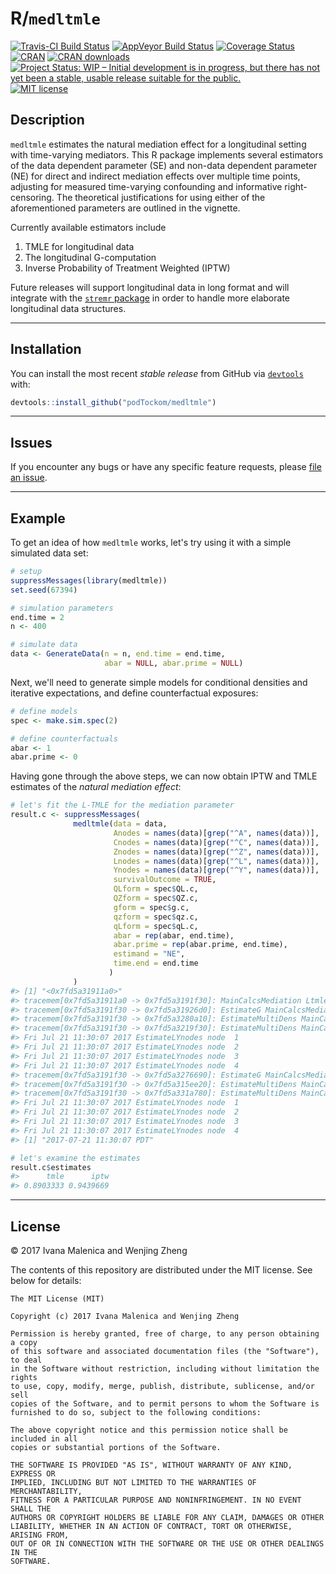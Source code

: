 
<!-- README.md is generated from README.Rmd. Please edit that file -->
R/`medltmle`
============

[![Travis-CI Build Status](https://travis-ci.org/podTockom/medltmle.svg?branch=master)](https://travis-ci.org/podTockom/medltmle) [![AppVeyor Build Status](https://ci.appveyor.com/api/projects/status/github/podTockom/medltmle?branch=master&svg=true)](https://ci.appveyor.com/project/podTockom/medltmle) [![Coverage Status](https://img.shields.io/codecov/c/github/podTockom/medltmle/master.svg)](https://codecov.io/github/podTockom/medltmle?branch=master) [![CRAN](http://www.r-pkg.org/badges/version/medltmle)](http://www.r-pkg.org/pkg/medltmle) [![CRAN downloads](https://cranlogs.r-pkg.org/badges/medltmle)](https://CRAN.R-project.org/package=medltmle) [![Project Status: WIP – Initial development is in progress, but there has not yet been a stable, usable release suitable for the public.](http://www.repostatus.org/badges/latest/wip.svg)](http://www.repostatus.org/#wip) [![MIT license](http://img.shields.io/badge/license-MIT-brightgreen.svg)](http://opensource.org/licenses/MIT)

Description
-----------

`medltmle` estimates the natural mediation effect for a longitudinal setting with time-varying mediators. This R package implements several estimators of the data dependent parameter (SE) and non-data dependent parameter (NE) for direct and indirect mediation effects over multiple time points, adjusting for measured time-varying confounding and informative right-censoring. The theoretical justifications for using either of the aforementioned parameters are outlined in the vignette.

Currently available estimators include

1.  TMLE for longitudinal data
2.  The longitudinal G-computation
3.  Inverse Probability of Treatment Weighted (IPTW)

Future releases will support longitudinal data in long format and will integrate with the [`stremr` package](https://github.com/osofr/stremr) in order to handle more elaborate longitudinal data structures.

------------------------------------------------------------------------

Installation
------------

You can install the most recent *stable release* from GitHub via [`devtools`](https://www.rstudio.com/products/rpackages/devtools/) with:

``` r
devtools::install_github("podTockom/medltmle")
```

------------------------------------------------------------------------

Issues
------

If you encounter any bugs or have any specific feature requests, please [file an issue](https://github.com/podTockom/medltmle/issues).

------------------------------------------------------------------------

Example
-------

To get an idea of how `medltmle` works, let's try using it with a simple simulated data set:

``` r
# setup
suppressMessages(library(medltmle))
set.seed(67394)

# simulation parameters
end.time = 2
n <- 400

# simulate data
data <- GenerateData(n = n, end.time = end.time,
                     abar = NULL, abar.prime = NULL)
```

Next, we'll need to generate simple models for conditional densities and iterative expectations, and define counterfactual exposures:

``` r
# define models
spec <- make.sim.spec(2)

# define counterfactuals
abar <- 1
abar.prime <- 0
```

Having gone through the above steps, we can now obtain IPTW and TMLE estimates of the *natural mediation effect*:

``` r
# let's fit the L-TMLE for the mediation parameter
result.c <- suppressMessages(
              medltmle(data = data,
                       Anodes = names(data)[grep("^A", names(data))],
                       Cnodes = names(data)[grep("^C", names(data))],
                       Znodes = names(data)[grep("^Z", names(data))],
                       Lnodes = names(data)[grep("^L", names(data))],
                       Ynodes = names(data)[grep("^Y", names(data))],
                       survivalOutcome = TRUE,
                       QLform = spec$QL.c,
                       QZform = spec$QZ.c,
                       gform = spec$g.c,
                       qzform = spec$qz.c,
                       qLform = spec$qL.c,
                       abar = rep(abar, end.time),
                       abar.prime = rep(abar.prime, end.time),
                       estimand = "NE",
                       time.end = end.time
                      )
              )
#> [1] "<0x7fd5a31911a0>"
#> tracemem[0x7fd5a31911a0 -> 0x7fd5a3191f30]: MainCalcsMediation LtmleMediationMSMFromInputs ltmleMediation medltmle withCallingHandlers suppressMessages eval eval withVisible withCallingHandlers handle timing_fn evaluate_call evaluate in_dir block_exec call_block process_group.block process_group withCallingHandlers process_file <Anonymous> <Anonymous> 
#> tracemem[0x7fd5a3191f30 -> 0x7fd5a31926d0]: EstimateG MainCalcsMediation LtmleMediationMSMFromInputs ltmleMediation medltmle withCallingHandlers suppressMessages eval eval withVisible withCallingHandlers handle timing_fn evaluate_call evaluate in_dir block_exec call_block process_group.block process_group withCallingHandlers process_file <Anonymous> <Anonymous> 
#> tracemem[0x7fd5a3191f30 -> 0x7fd5a3280a10]: EstimateMultiDens MainCalcsMediation LtmleMediationMSMFromInputs ltmleMediation medltmle withCallingHandlers suppressMessages eval eval withVisible withCallingHandlers handle timing_fn evaluate_call evaluate in_dir block_exec call_block process_group.block process_group withCallingHandlers process_file <Anonymous> <Anonymous> 
#> tracemem[0x7fd5a3191f30 -> 0x7fd5a3219f30]: EstimateMultiDens MainCalcsMediation LtmleMediationMSMFromInputs ltmleMediation medltmle withCallingHandlers suppressMessages eval eval withVisible withCallingHandlers handle timing_fn evaluate_call evaluate in_dir block_exec call_block process_group.block process_group withCallingHandlers process_file <Anonymous> <Anonymous> 
#> Fri Jul 21 11:30:07 2017 EstimateLYnodes node  1 
#> Fri Jul 21 11:30:07 2017 EstimateLYnodes node  2 
#> Fri Jul 21 11:30:07 2017 EstimateLYnodes node  3 
#> Fri Jul 21 11:30:07 2017 EstimateLYnodes node  4 
#> tracemem[0x7fd5a3191f30 -> 0x7fd5a3276690]: EstimateG MainCalcsMediation LtmleMediationMSMFromInputs ltmleMediation medltmle withCallingHandlers suppressMessages eval eval withVisible withCallingHandlers handle timing_fn evaluate_call evaluate in_dir block_exec call_block process_group.block process_group withCallingHandlers process_file <Anonymous> <Anonymous> 
#> tracemem[0x7fd5a3191f30 -> 0x7fd5a315ee20]: EstimateMultiDens MainCalcsMediation LtmleMediationMSMFromInputs ltmleMediation medltmle withCallingHandlers suppressMessages eval eval withVisible withCallingHandlers handle timing_fn evaluate_call evaluate in_dir block_exec call_block process_group.block process_group withCallingHandlers process_file <Anonymous> <Anonymous> 
#> tracemem[0x7fd5a3191f30 -> 0x7fd5a331a780]: EstimateMultiDens MainCalcsMediation LtmleMediationMSMFromInputs ltmleMediation medltmle withCallingHandlers suppressMessages eval eval withVisible withCallingHandlers handle timing_fn evaluate_call evaluate in_dir block_exec call_block process_group.block process_group withCallingHandlers process_file <Anonymous> <Anonymous> 
#> Fri Jul 21 11:30:07 2017 EstimateLYnodes node  1 
#> Fri Jul 21 11:30:07 2017 EstimateLYnodes node  2 
#> Fri Jul 21 11:30:07 2017 EstimateLYnodes node  3 
#> Fri Jul 21 11:30:07 2017 EstimateLYnodes node  4 
#> [1] "2017-07-21 11:30:07 PDT"

# let's examine the estimates
result.c$estimates
#>      tmle      iptw 
#> 0.8903333 0.9439669
```

------------------------------------------------------------------------

License
-------

© 2017 Ivana Malenica and Wenjing Zheng

The contents of this repository are distributed under the MIT license. See below for details:

    The MIT License (MIT)

    Copyright (c) 2017 Ivana Malenica and Wenjing Zheng

    Permission is hereby granted, free of charge, to any person obtaining a copy
    of this software and associated documentation files (the "Software"), to deal
    in the Software without restriction, including without limitation the rights
    to use, copy, modify, merge, publish, distribute, sublicense, and/or sell
    copies of the Software, and to permit persons to whom the Software is
    furnished to do so, subject to the following conditions:

    The above copyright notice and this permission notice shall be included in all
    copies or substantial portions of the Software.

    THE SOFTWARE IS PROVIDED "AS IS", WITHOUT WARRANTY OF ANY KIND, EXPRESS OR
    IMPLIED, INCLUDING BUT NOT LIMITED TO THE WARRANTIES OF MERCHANTABILITY,
    FITNESS FOR A PARTICULAR PURPOSE AND NONINFRINGEMENT. IN NO EVENT SHALL THE
    AUTHORS OR COPYRIGHT HOLDERS BE LIABLE FOR ANY CLAIM, DAMAGES OR OTHER
    LIABILITY, WHETHER IN AN ACTION OF CONTRACT, TORT OR OTHERWISE, ARISING FROM,
    OUT OF OR IN CONNECTION WITH THE SOFTWARE OR THE USE OR OTHER DEALINGS IN THE
    SOFTWARE.
